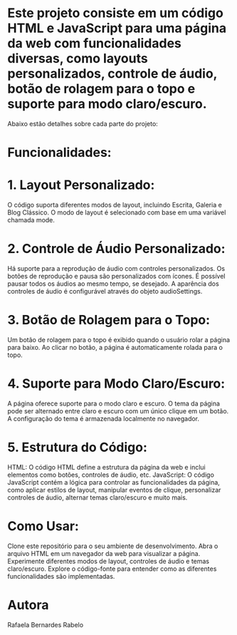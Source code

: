 # Este projeto consiste em um código HTML e JavaScript para uma página da web com funcionalidades diversas, como layouts personalizados, controle de áudio, botão de rolagem para o topo e suporte para modo claro/escuro. 
Abaixo estão detalhes sobre cada parte do projeto:

# Funcionalidades:
# 1. Layout Personalizado:
O código suporta diferentes modos de layout, incluindo Escrita, Galeria e Blog Clássico.
O modo de layout é selecionado com base em uma variável chamada mode.

# 2. Controle de Áudio Personalizado:
Há suporte para a reprodução de áudio com controles personalizados.
Os botões de reprodução e pausa são personalizados com ícones.
É possível pausar todos os áudios ao mesmo tempo, se desejado.
A aparência dos controles de áudio é configurável através do objeto audioSettings.

# 3. Botão de Rolagem para o Topo:
Um botão de rolagem para o topo é exibido quando o usuário rolar a página para baixo.
Ao clicar no botão, a página é automaticamente rolada para o topo.

# 4. Suporte para Modo Claro/Escuro:
A página oferece suporte para o modo claro e escuro.
O tema da página pode ser alternado entre claro e escuro com um único clique em um botão.
A configuração do tema é armazenada localmente no navegador.

# 5. Estrutura do Código:
HTML: O código HTML define a estrutura da página da web e inclui elementos como botões, controles de áudio, etc.
JavaScript: O código JavaScript contém a lógica para controlar as funcionalidades da página, como aplicar estilos de layout, manipular eventos de clique, personalizar controles de áudio, alternar temas claro/escuro e muito mais.

# Como Usar:
Clone este repositório para o seu ambiente de desenvolvimento.
Abra o arquivo HTML em um navegador da web para visualizar a página.
Experimente diferentes modos de layout, controles de áudio e temas claro/escuro.
Explore o código-fonte para entender como as diferentes funcionalidades são implementadas.

# Autora
Rafaela Bernardes Rabelo
